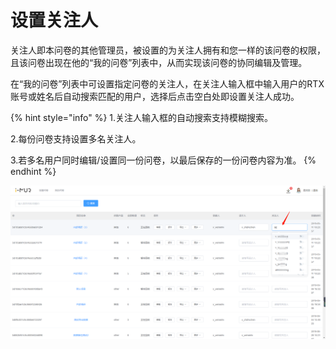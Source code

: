 # 设置关注人

关注人即本问卷的其他管理员，被设置的为关注人拥有和您一样的该问卷的权限，且该问卷出现在他的“我的问卷”列表中，从而实现该问卷的协同编辑及管理。

在“我的问卷”列表中可设置指定问卷的关注人，在关注人输入框中输入用户的RTX账号或姓名后自动搜索匹配的用户，选择后点击空白处即设置关注人成功。

{% hint style="info" %}
1.关注人输入框的自动搜索支持模糊搜索。

2.每份问卷支持设置多名关注人。

3.若多名用户同时编辑/设置同一份问卷，以最后保存的一份问卷内容为准。
{% endhint %}

![&#x8BBE;&#x7F6E;&#x5173;&#x6CE8;&#x4EBA;](../../.gitbook/assets/image%20%28246%29.png)


